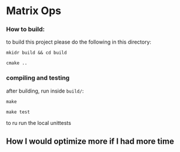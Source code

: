 # Matrix Ops

### How to build:

to build this project please do the following in this directory:

`mkidr build && cd build`

`cmake ..`


### compiling and testing

after building, run inside `build/`:

`make`

`make test`

to ru run the local unittests




## How I would optimize more if I had more time
